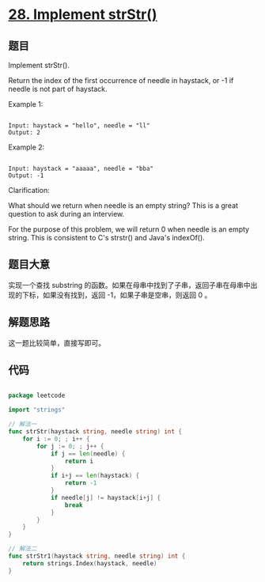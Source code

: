 # [28. Implement strStr()](https://leetcode.com/problems/implement-strstr/)

## 题目

Implement strStr().

Return the index of the first occurrence of needle in haystack, or -1 if needle is not part of haystack.


Example 1:

```

Input: haystack = "hello", needle = "ll"
Output: 2

```

Example 2:

```

Input: haystack = "aaaaa", needle = "bba"
Output: -1

```

Clarification:  

What should we return when needle is an empty string? This is a great question to ask during an interview.

For the purpose of this problem, we will return 0 when needle is an empty string. This is consistent to C's strstr() and Java's indexOf().

## 题目大意


实现一个查找 substring 的函数。如果在母串中找到了子串，返回子串在母串中出现的下标，如果没有找到，返回 -1，如果子串是空串，则返回 0 。

## 解题思路

这一题比较简单，直接写即可。

## 代码

```go

package leetcode

import "strings"

// 解法一
func strStr(haystack string, needle string) int {
	for i := 0; ; i++ {
		for j := 0; ; j++ {
			if j == len(needle) {
				return i
			}
			if i+j == len(haystack) {
				return -1
			}
			if needle[j] != haystack[i+j] {
				break
			}
		}
	}
}

// 解法二
func strStr1(haystack string, needle string) int {
	return strings.Index(haystack, needle)
}


```












